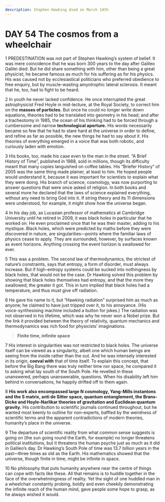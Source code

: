 ```yaml
---
description: Stephen Hawking died on March 14th
---
```


# DAY 54 The cosmos from a wheelchair
1 PREDESTINATION was not part of Stephen Hawking’s system of belief. It was mere coincidence that he was born 300 years to the day after Galileo Galilei died. But he did share something with him, other than being a great physicist; he became famous as much for his suffering as for his physics. His was caused not by ecclesiastical politicians who preferred obedience to free enquiry, but by muscle-wasting amyotrophic lateral sclerosis. It meant that he, too, had to fight to be heard.

2 In youth he never lacked confidence. He once interrupted the great astrophysicist Fred Hoyle in mid-lecture, at the Royal Society, to correct him on the **masses of particles.** But once he could no longer write down equations, theories had to be translated into geometry in his head; and after a tracheotomy in 1985, the ocean of his thinking had to be forced through a cumbersome and narrow **technological aperture.** His words necessarily became so few that he had to stare hard at the universe in order to define, and refine as far as possible, the new things he had to say about it. His theories of everything emerged in a voice that was both robotic, and curiously laden with emotion.

3 His books, too, made his case even to the man in the street. “A Brief History of Time”, published in 1988, sold in millions, though its difficulty meant that many copies languished on coffee tables. His “Briefer History” of 2005 was the same thing made plainer, at least to him. He hoped people would understand it, because it was important for scientists to explain what they were doing. His branch of science, cosmology, was now purporting to answer questions that were once asked of religion. In both books and several more he declared that the laws of science explained everything, without any need to bring God into it. If string theory and its 11 dimensions were understood, for example, it might show how the universe began.

4 In his day job, as Lucasian professor of mathematics at Cambridge University until he retired in 2009, it was black holes in particular that he worked on. He even proclaimed once that he was their master, adding to his mystique. Black holes, which were predicted by maths before they were discovered in nature, are singularities—points where the familiar laws of physics cease to apply. They are surrounded, however, by surfaces known as event horizons. Anything crossing the event horizon is swallowed for ever.

5 This was a problem. The second law of thermodynamics, the strictest of nature’s constraints, says that entropy, a form of disorder, must always increase. But if high-entropy systems could be sucked into nothingness by black holes, that would not be the case. Dr Hawking solved this problem by showing that black holes themselves had entropy, and that the more they swallowed, the greater it got. This in turn implied that black holes had a temperature, and thus must give off radiation.

6 He gave his name to it, but “Hawking radiation” surprised him as much as anyone; he claimed to have just tripped over it, to his annoyance. (His voice-synthesising machine included a button for jokes.) The radiation was not observed in his lifetime, which was why he never won a Nobel prize. But the link it provided between the theory of relativity, quantum mechanics and thermodynamics was rich food for physicists’ imaginations.

> **Finite time, infinite space**
>

7 His interest in singularities was not restricted to black holes. The universe itself can be viewed as a singularity, albeit one which human beings are seeing from the inside rather than the out. And he was intensely interested in its origin, **coeval with** that of time itself. To explain this concept, that before the Big Bang there was truly neither time nor space, he compared it to asking what lay south of the South Pole. He revelled in these unanswered, perhaps unanswerable, questions. When his disability left him behind in conversations, he happily drifted off to them again.

8 **His work also encompassed large N cosmology, Yang-Mills instantons and the S matrix, anti de Sitter space, quantum entanglement, the Brans-Dicke and Hoyle-Narlikar theories of gravitation and Euclidean quantum gravity.** His contribution to scientific journals continued throughout, but he wanted most keenly to outline for non-experts, baffled by the weirdness of scientific terms and the apparent contradictions of modern theories, humanity’s place in the universe.

9 The departure of scientific reality from what common sense suggests is going on (the sun going round the Earth, for example) no longer threatens political institutions, but it threatens the human psyche just as much as it did in Galileo’s day. Dr Hawking’s South Pole of time was 13.7 billion years in the past—three times as old as the Earth. His mathematics showed that the universe, though finite in time, might be infinite in space.

10 No philosophy that puts humanity anywhere near the centre of things can cope with facts like these. All that remains is to huddle together in the face of the overwhelmingness of reality. Yet the sight of one huddled man in a wheelchair constantly probing, boldly and even cheekily demonstrating the infinite reach of the human mind, gave people some hope to grasp, as he always wished it would.

